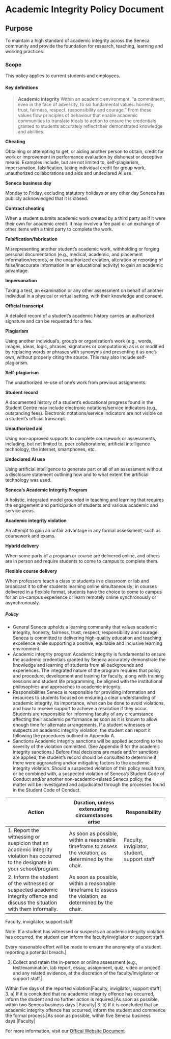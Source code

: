 # Academic Integrity Policy Document

## Purpose
To maintain a high standard of academic integrity across the Seneca community and provide the foundation for research, teaching, learning and working practices. 

### Scope
This policy applies to current students and employees.

#### Key definitions
> **Academic integrity**
> Within an academic environment, “a commitment, even in the face of adversity, to six fundamental values: honesty, trust, fairness, respect, responsibility and courage.” From these
> values flow principles of behaviour that enable academic communities to translate ideals to action to ensure the credentials granted to students accurately reflect their demonstrated
> knowledge and abilities. 

**Cheating**

Obtaining or attempting to get, or aiding another person to obtain, credit for work or improvement in performance evaluation by dishonest or deceptive means. Examples include, but are not limited to, self-plagiarism, impersonation, falsification, taking individual credit for group work, unauthorized collaborations and aids and undeclared AI use.  

**Seneca business day**

Monday to Friday, excluding statutory holidays or any other day Seneca has publicly acknowledged that it is closed.

**Contract cheating**

When a student submits academic work created by a third party as if it were their own for academic credit. It may involve a fee paid or an exchange of other items with a third party to complete the work.

**Falsification/fabrication**

Misrepresenting another student’s academic work, withholding or forging personal documentation (e.g., medical, academic, and placement information/records, or the unauthorized creation, alteration or reporting of false/inaccurate information in an educational activity) to gain an academic advantage.

**Impersonation**

Taking a test, an examination or any other assessment on behalf of another individual in a physical or virtual setting, with their knowledge and consent. 

**Official transcript**

A detailed record of a student’s academic history carries an authorized signature and can be requested for a fee.

**Plagiarism**

Using another individual’s, group’s or organization’s work (e.g., words, images, ideas, logic, phrases, signatures or computations) as is or modified by replacing words or phrases with synonyms and presenting it as one’s own, without properly citing the source. This may also include self-plagiarism. 

**Self-plagiarism**

The unauthorized re-use of one’s work from previous assignments.

**Student record**

A documented history of a student’s educational progress found in the Student Centre may include electronic notations/service indicators (e.g., outstanding fees). Electronic notations/service indicators are not visible on a student’s official transcript. 

**Unauthorized aid**

Using non-approved supports to complete coursework or assessments, including, but not limited to, peer collaborations, artificial intelligence technology, the internet, smartphones, etc.

**Undeclared AI use**

Using artificial intelligence to generate part or all of an assessment without a disclosure statement outlining how and to what extent the artificial technology was used.

**Seneca’s Academic Integrity Program**

A holistic, integrated model grounded in teaching and learning that requires the engagement and participation of students and various academic and service areas.

**Academic integrity violation**

An attempt to gain an unfair advantage in any formal assessment, such as coursework and exams.

**Hybrid delivery**

When some parts of a program or course are delivered online, and others are in person and require students to come to campus to complete them.

**Flexible course delivery**

When professors teach a class to students in a classroom or lab and broadcast it to other students learning online simultaneously; in courses delivered in a flexible format, students have the choice to come to campus for an on-campus experience or learn remotely online synchronously or asynchronously. 

##### Policy
- General
Seneca upholds a learning community that values academic integrity, honesty, fairness, trust, respect, responsibility and courage.
Seneca is committed to delivering high-quality education and teaching excellence while supporting a positive, equitable and inclusive learning environment.  
- Academic integrity program
Academic integrity is fundamental to ensure the academic credentials granted by Seneca accurately demonstrate the knowledge and learning of students from all backgrounds and experiences.
The integrated nature of the program requires that policy and procedure, development and training for faculty, along with training sessions and student life programming, be aligned with the institutional philosophies and approaches to academic integrity.
- Responsibilities
Seneca is responsible for providing information and resources to students focused on ensuring a clear understanding of academic integrity, its importance, what can be done to avoid violations, and how to receive support to achieve a resolution if they occur.
Students are responsible for informing faculty of any circumstance affecting their academic performance as soon as it is known to allow enough time for alternate arrangements.
If a student witnesses or suspects an academic integrity violation, the student can report it following the procedures outlined in Appendix A.
- Sanctions
Academic integrity sanctions will be applied according to the severity of the violation committed. (See Appendix B for the academic integrity sanctions.)
Before final decisions are made and/or sanctions are applied, the student’s record should be consulted to determine if there were aggravating and/or mitigating factors to the academic integrity violation.
Should a suspected violation of this policy result from, or be combined with, a suspected violation of Seneca’s Student Code of Conduct and/or another non-academic-related Seneca policy, the matter will be investigated and adjudicated through the processes found in the Student Code of Conduct.

|Action|Duration, unless extenuating circumstances arise|Responsibility|
|------|------------------------------------------------|--------------|
1. Report the witnessing or suspicion that an academic integrity violation has occurred to the designate in your school/program.|As soon as possible, within a reasonable timeframe to assess the violation, as determined by the chair.|Faculty, invigilator, student, support staff|
2. Inform the student of the witnessed or suspected academic integrity offence and discuss the situation with them informally.|As soon as possible, within a reasonable timeframe to assess the violation, as determined by the chair.|
Faculty, invigilator, support staff

Note: If a student has witnessed or suspects an academic integrity violation has occurred, the student can inform the faculty/invigilator or support staff.

Every reasonable effort will be made to ensure the anonymity of a student reporting a potential breach.|

3. Collect and retain the in-person or online assessment (e.g., test/examination, lab report, essay, assignment, quiz, video or project) and any related evidence, at the discretion of the faculty/invigilator or support staff.|

Within five days of the reported violation|Faculty, invigilator, support staff|
3. a) If it is concluded that no academic integrity offence has occurred, inform the student and no further action is required.|As soon as possible, within two Seneca business days.|	Faculty|
3. b) If it is concluded that an academic integrity offence has occurred, inform the student and commence the formal process.|As soon as possible, within five Seneca business days.|Faculty|

For more information, visit our [Offical Website Document](https://www.senecapolytechnic.ca/about/policies/academic-integrity-policy.html)
